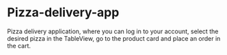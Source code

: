 # Pizza-delivery-app

Pizza delivery application, where you can log in to your account, select the desired pizza in the TableView, go to the product card and place an order in the cart.
